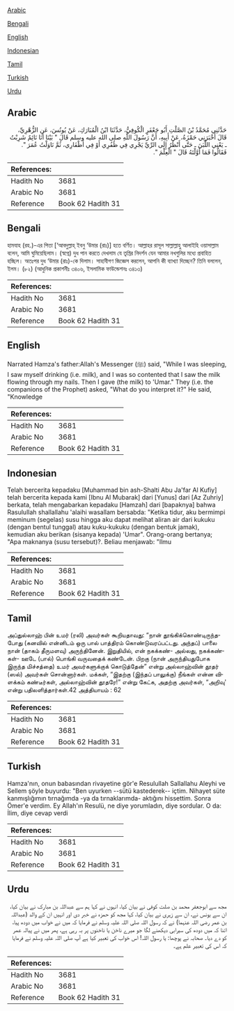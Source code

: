 [Arabic](#arabic)

[Bengali](#bengali)

[English](#english)

[Indonesian](#indonesian)

[Tamil](#tamil)

[Turkish](#turkish)

[Urdu](#urdu)

## Arabic


<div dir="rtl" lang="ar" style={{fontSize:'larger',backgroundColor:'#f8f9fa',padding:20}}>
حَدَّثَنِي مُحَمَّدُ بْنُ الصَّلْتِ أَبُو جَعْفَرٍ الْكُوفِيُّ، حَدَّثَنَا ابْنُ الْمُبَارَكِ، عَنْ يُونُسَ، عَنِ الزُّهْرِيِّ، قَالَ أَخْبَرَنِي حَمْزَةُ، عَنْ أَبِيهِ، أَنَّ رَسُولَ اللَّهِ صلى الله عليه وسلم قَالَ ‏"‏ بَيْنَا أَنَا نَائِمٌ شَرِبْتُ ـ يَعْنِي اللَّبَنَ ـ حَتَّى أَنْظُرُ إِلَى الرِّيِّ يَجْرِي فِي ظُفُرِي أَوْ فِي أَظْفَارِي، ثُمَّ نَاوَلْتُ عُمَرَ ‏"‏‏.‏ فَقَالُوا فَمَا أَوَّلْتَهُ قَالَ ‏"‏ الْعِلْمَ ‏"‏‏.‏
</div>
<div style={{backgroundColor:'#f8f9fa',padding:20, marginBottom: 10}}><table> <thead> <tr> <th>References:</th> <th></th> </tr> </thead> <tbody><tr><td>Hadith No</td><td>3681</td></tr><tr><td>Arabic No</td><td>3681</td></tr><tr><td>Reference</td><td>Book 62 Hadith 31</td></tr></tbody></table></div>

## Bengali


<div dir="ltr" lang="bn" style={{fontSize:'larger',backgroundColor:'#f8f9fa',padding:20}}>
হামযাহ (রহ.)-এর পিতা [‘আবদুল্লাহ্ ইবনু ‘উমার (রাঃ)] হতে বর্ণিত। আল্লাহর রাসূল সাল্লাল্লাহু আলাইহি ওয়াসাল্লাম বলেন, আমি ঘুমিয়েছিলাম। (স্বপ্নে) দুধ পান করতে দেখলাম যে তৃপ্তির নিদর্শন যেন আমার নখগুলির মধ্যে প্রবাহিত হচ্ছিল। অতঃপর দুধ ‘উমার (রাঃ)-কে দিলাম। সাহাবীগণ জিজ্ঞেস করলেন, আপনি কী ব্যাখ্যা দিচ্ছেন? তিনি বললেন, ইলম। (৮২) (আধুনিক প্রকাশনীঃ ৩৪০৬, ইসলামিক ফাউন্ডেশনঃ ৩৪১৩)
</div>
<div style={{backgroundColor:'#f8f9fa',padding:20, marginBottom: 10}}><table> <thead> <tr> <th>References:</th> <th></th> </tr> </thead> <tbody><tr><td>Hadith No</td><td>3681</td></tr><tr><td>Arabic No</td><td>3681</td></tr><tr><td>Reference</td><td>Book 62 Hadith 31</td></tr></tbody></table></div>

## English


<div dir="ltr" lang="en" style={{fontSize:'larger',backgroundColor:'#f8f9fa',padding:20}}>
Narrated Hamza's father:Allah's Messenger (ﷺ) said, "While I was sleeping, I saw myself drinking (i.e. milk), and I was so contented that I saw the milk flowing through my nails. Then I gave (the milk) to 'Umar." They (i.e. the companions of the Prophet) asked, "What do you interpret it?" He said, "Knowledge
</div>
<div style={{backgroundColor:'#f8f9fa',padding:20, marginBottom: 10}}><table> <thead> <tr> <th>References:</th> <th></th> </tr> </thead> <tbody><tr><td>Hadith No</td><td>3681</td></tr><tr><td>Arabic No</td><td>3681</td></tr><tr><td>Reference</td><td>Book 62 Hadith 31</td></tr></tbody></table></div>

## Indonesian


<div dir="ltr" lang="id" style={{fontSize:'larger',backgroundColor:'#f8f9fa',padding:20}}>
Telah bercerita kepadaku [Muhammad bin ash-Shalti Abu Ja'far Al Kufiy] telah bercerita kepada kami [Ibnu Al Mubarak] dari [Yunus] dari [Az Zuhriy] berkata, telah mengabarkan kepadaku [Hamzah] dari [bapaknya] bahwa Rasulullah shallallahu 'alaihi wasallam bersabda: "Ketika tidur, aku bermimpi meminum (segelas) susu hingga aku dapat melihat aliran air dari kukuku (dengan bentul tunggal) atau kuku-kukuku (dengan bentuk jamak), kemudian aku berikan (sisanya kepada) 'Umar". Orang-orang bertanya; "Apa maknanya (susu tersebut)?. Beliau menjawab: "Ilmu
</div>
<div style={{backgroundColor:'#f8f9fa',padding:20, marginBottom: 10}}><table> <thead> <tr> <th>References:</th> <th></th> </tr> </thead> <tbody><tr><td>Hadith No</td><td>3681</td></tr><tr><td>Arabic No</td><td>3681</td></tr><tr><td>Reference</td><td>Book 62 Hadith 31</td></tr></tbody></table></div>

## Tamil


<div dir="ltr" lang="ta" style={{fontSize:'larger',backgroundColor:'#f8f9fa',padding:20}}>
அப்துல்லாஹ் பின் உமர் (ரலி) அவர்கள் கூறியதாவது: “நான் தூங்கிக்கொண்டிருந்தபோது (கனவில் என்னிடம் ஒரு பால் பாத்திரம் கொண்டுவரப்பட்டது. அந்தப்) பாலை நான் (தாகம் தீருமளவு) அருந்தினேன். இறுதியில், என் நகக்கண்- அல்லது, நகக்கண்கள்- ஊடே (பால்) பொங்கி வருவதைக் கண்டேன். பிறகு (நான் அருந்தியதுபோக இருந்த மிச்சத்தை) உமர் அவர்களுக்குக் கொடுத்தேன்” என்று அல்லாஹ்வின் தூதர் (ஸல்) அவர்கள் சொன்னார்கள். மக்கள், “இதற்கு (இந்தப் பாலுக்கு) நீங்கள் என்ன விளக்கம் கண்டீர்கள், அல்லாஹ்வின் தூதரே!” என்று கேட்க, அதற்கு அவர்கள், “அறிவு' என்று பதிலளித்தார்கள்.42 அத்தியாயம் : 62
</div>
<div style={{backgroundColor:'#f8f9fa',padding:20, marginBottom: 10}}><table> <thead> <tr> <th>References:</th> <th></th> </tr> </thead> <tbody><tr><td>Hadith No</td><td>3681</td></tr><tr><td>Arabic No</td><td>3681</td></tr><tr><td>Reference</td><td>Book 62 Hadith 31</td></tr></tbody></table></div>

## Turkish


<div dir="ltr" lang="tr" style={{fontSize:'larger',backgroundColor:'#f8f9fa',padding:20}}>
Hamza'nın, onun babasından rivayetine gör'e Resulullah Sallallahu Aleyhi ve Sellem şöyle buyurdu: "Ben uyurken --sütü kastederek-- içtim. Nihayet süte kanmışlığımın tırnağımda -ya da tırnaklarımda- aktığını hissettim. Sonra Ömer'e verdim. Ey Allah'ın Resulü, ne diye yorumladın, diye sordular. O da: İlim, diye cevap verdi
</div>
<div style={{backgroundColor:'#f8f9fa',padding:20, marginBottom: 10}}><table> <thead> <tr> <th>References:</th> <th></th> </tr> </thead> <tbody><tr><td>Hadith No</td><td>3681</td></tr><tr><td>Arabic No</td><td>3681</td></tr><tr><td>Reference</td><td>Book 62 Hadith 31</td></tr></tbody></table></div>

## Urdu


<div dir="rtl" lang="ur" style={{fontSize:'larger',backgroundColor:'#f8f9fa',padding:20}}>
مجھ سے ابوجعفر محمد بن صلت کوفی نے بیان کیا، انہوں نے کہا ہم سے عبداللہ بن مبارک نے بیان کیا، ان سے یونس نے، ان سے زہری نے بیان کیا، کہا مجھ کو حمزہ نے خبر دی اور انہیں ان کے والد (عبداللہ بن عمر رضی اللہ عنہما) نے کہ رسول اللہ صلی اللہ علیہ وسلم نے فرمایا کہ میں نے خواب میں دودھ پیا، اتنا کہ میں دودھ کی سیرابی دیکھنے لگا جو میرے ناخن یا ناخنوں پر بہ رہی ہے، پھر میں نے پیالہ عمر کو دے دیا۔ صحابہ نے پوچھا: یا رسول اللہ! اس خواب کی تعبیر کیا ہے آپ صلی اللہ علیہ وسلم نے فرمایا کہ اس کی تعبیر علم ہے۔
</div>
<div style={{backgroundColor:'#f8f9fa',padding:20, marginBottom: 10}}><table> <thead> <tr> <th>References:</th> <th></th> </tr> </thead> <tbody><tr><td>Hadith No</td><td>3681</td></tr><tr><td>Arabic No</td><td>3681</td></tr><tr><td>Reference</td><td>Book 62 Hadith 31</td></tr></tbody></table></div>
